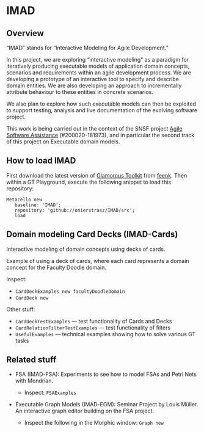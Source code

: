 # IMAD

## Overview

“IMAD” stands for “Interactive Modeling for Agile Development.”

In this project, we are exploring “interactive modeling” as a paradigm for iteratively producing executable models of application domain concepts, scenarios and requirements within an agile development process. 
We are developing a prototype of an interactive tool to specify and describe domain entities.
We are also developing an approach to incrementally attribute behaviour to these entities in concrete scenarios. 

We also plan to explore how such executable models can then be exploited to support testing, analysis and live documentation of the evolving software project.

This work is being carried out in the context of the SNSF project [Agile Software Assistance](http://scg.unibe.ch/staff/oscar) (#200020-181973), and in particular the second track of this project on Executable domain models.

## How to load IMAD

First download the latest version of [Glamorous Toolkit](https://gtoolkit.com/download/) from [feenk](https://feenk.com).
Then within a GT Playground, execute the following snippet to load this repository:

```
Metacello new
   baseline: 'IMAD';
   repository: 'github://onierstrasz/IMAD/src';
   load
```

## Domain modeling Card Decks (IMAD-Cards)

Interactive modeling of domain concepts using decks of cards.

Example of using a deck of cards, where each card represents a domain concept for the Faculty Doodle domain.

Inspect: 
- `CardDeckExamples new facultyDoodleDomain `
- `CardDeck new`

Other stuff:

- `CardDeckTestExamples` — test functionality of Cards and Decks
- `CardRelationFilterTestExamples` — test functionality of filters
- `UsefulExamples` — technical examples showing how to solve various GT tasks

## Related stuff

- FSA (IMAD-FSA): Experiments to see how to model FSAs and Petri Nets with Mondrian.
  - Inspect: `FSAExamples`

- Executable Graph Models (IMAD-EGM): Seminar Project by Louis Müller. An interactive graph editor building on the FSA project.
  - Inspect the following in the Morphic window: `Graph new`
